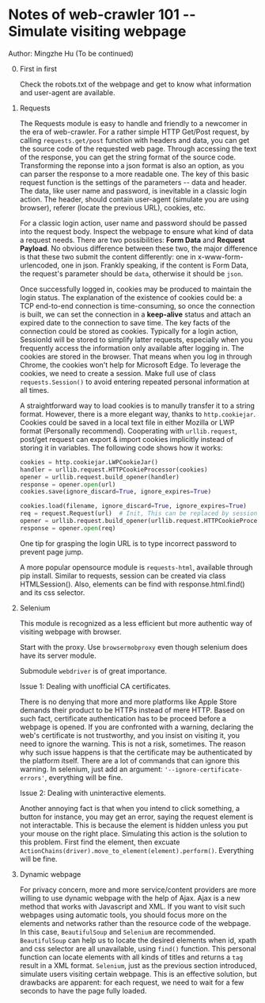 # Notes of web-crawler 101  -- Simulate visiting webpage

Author: Mingzhe Hu                                                                 (To be continued)

0. First in first

   Check the robots.txt of the webpage and get to know what information and user-agent are available. 

1. Requests

   The Requests module is easy to handle and friendly to a newcomer in the era of web-crawler. For a rather simple HTTP Get/Post request, by calling `requests.get/post` function with headers and data, you can get the source code of the requested web page. Through accessing the text of the response, you can get the string format of the source code. Transforming the reponse into a json format is also an option, as you can parser the response to a more readable one. The key of this basic request function is the settings of the parameters -- data and header. The data, like user name and password, is inevitable in a classic login action. The header, should contain user-agent (simulate you are using browser), referer (locate the previous URL), cookies, etc.

   For a classic login action, user name and password should be passed into the request body. Inspect the webpage to ensure what kind of data a request needs. There are two possibilities: **Form Data** and **Request Payload**. No obvious difference between these two, the major difference is that these two submit the content differently: one in x-www-form-urlencoded, one in json. Frankly speaking, if the content is Form Data, the request's parameter should be `data`, otherwise it should be `json`.

   Once successfully logged in, cookies may be produced to maintain the login status. The explanation of the existence of cookies could be: a TCP end-to-end connection is time-consuming, so once the connection is built, we can set the connection in a **keep-alive** status and attach an expired date to the connection to save time. The key facts of the connection could be stored as cookies. Typically for a login action, SessionId will be stored to simplify latter requests, especially when you frequently access the information only available after logging in. The cookies are stored in the browser. That means when you log in through Chrome, the cookies won't help for Microsoft Edge. To leverage the cookies, we need to create a session. Make full use of class `requests.Session()` to avoid entering repeated personal information at all times.

   A straightforward way to load cookies is to manully transfer it to a string format. However, there is a more elegant way, thanks to `http.cookiejar`. Cookies could be saved in a local text file in either Mozilla or LWP format (Personally recommend). Cooperating with `urllib.request`, post/get request can export & import cookies implicitly instead of storing it in variables. The following code shows how it works:

   ```python
   cookies = http.cookiejar.LWPCookieJar()
   handler = urllib.request.HTTPCookieProcessor(cookies)
   opener = urllib.request.build_opener(handler)
   response = opener.open(url)
   cookies.save(ignore_discard=True, ignore_expires=True)
   
   cookies.load(filename, ignore_discard=True, ignore_expires=True)
   req = request.Request(url)  # Init, This can be replaced by session
   opener = urllib.request.build_opener(urllib.request.HTTPCookieProcessor(cookies))
   response = opener.open(req)
   ```

   One tip for grasping the login URL is to type incorrect password to prevent page jump.

   A more popular opensource module is `requests-html`, available through pip install. Similar to requests, session can be created via class HTMLSession(). Also, elements can be find with response.html.find() and its css selector.

2. Selenium

   This module is recognized as a less efficient but more authentic way of visiting webpage with browser.

   Start with the proxy. Use `browsermobproxy` even though selenium does have its server module.

   Submodule `webdriver` is of great importance.

   Issue 1: Dealing with unofficial CA certificates.

   There is no denying that more and more platforms like Apple Store demands their product to be HTTPs instead of mere HTTP. Based on such fact, certificate authentication has to be proceed before a webpage is opened. If you are confronted with a warning, declaring the web's certificate is not trustworthy, and you insist on visiting it, you need to ignore the warning. This is not a risk, sometimes. The reason why such issue happens is that the certificate may be authenticated by the platform itself. There are a lot of commands that can ignore this warning. In selenium, just add an argument: `'--ignore-certificate-errors'`, everything will be fine.
   
   Issue 2: Dealing with uninteractive elements.
   
   Another annoying fact is that when you intend to click something, a button for instance, you may get an error, saying the request element is not interactable. This is because the element is hidden unless you put your mouse on the right place. Simulating this action is the solution to this problem. First find the element, then excuate `ActionChains(driver).move_to_element(element).perform()`. Everything will be fine.

3. Dynamic webpage

   For privacy concern, more and more service/content providers are more willing to use dynamic webpage with the help of Ajax. Ajax is a new method that works with Javascript and XML. If you want to visit such webpages using automatic tools, you should focus more on the elements and networks rather than the resource code of the webpage. In this case, `BeautifulSoup` and `Selenium` are recommended. `BeautifulSoup` can help us to locate the desired elements when id, xpath and css selector are all unavailable, using `find()` function. This personal function can locate elements with all kinds of titles and returns a `tag` result in a XML format. `Selenium`, just as the previous section introduced, simulate users visiting certain webpage. This is an effective solution, but drawbacks are apparent: for each request, we need to wait for a few seconds to have the page fully loaded.